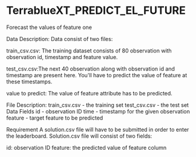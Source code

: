 # TerrablueXT_PREDICT_EL_FUTURE

Forecast the values of feature one

Data Description:
Data consist of two files:

train_csv.csv: The training dataset consists of 80 observation with observation id, timestamp and feature value.

test_csv.csv:The next 40 observation along with observation id and timestamp are present here. You'll have to predict the value of feature at these timestamps.

value to predict: The value of feature attribute has to be predicted.


File Description:
train_csv.csv - the training set
test_csv.csv - the test set
Data Fields
id - observation ID
time - timestamp for the given observation
feature - target feature to be predicted



Requirement
A solution.csv file will have to be submitted in order to enter the leaderboard. Solution.csv file will consist of two fields:

id: observation ID
feature: the predicted value of feature column
